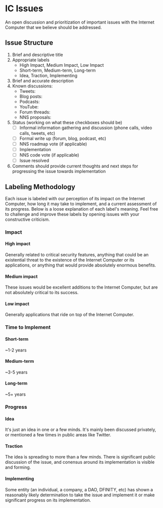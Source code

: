 # IC Issues

An open discussion and prioritization of important issues with the Internet Computer that we believe should be addressed.

## Issue Structure

1. Brief and descriptive title
2. Appropriate labels
    * High Impact, Medium Impact, Low Impact
    * Short-term, Medium-term, Long-term
    * Idea, Traction, Implementing
3. Brief and accurate description
4. Known discussions:
    * Tweets:
    * Blog posts:
    * Podcasts:
    * YouTube:
    * Forum threads:
    * NNS proposals:
5. Status (working on what these checkboxes should be)
    - [ ] Informal information gathering and discussion (phone calls, video calls, tweets, etc)
    - [ ] Formal write up (forum, blog, podcast, etc)
    - [ ] NNS roadmap vote (if applicable)
    - [ ] Implementation
    - [ ] NNS code vote (if applicable)
    - [ ] Issue resolved
6. Comments should provide current thoughts and next steps for progressing the issue towards implementation

## Labeling Methodology

Each issue is labeled with our perception of its impact on the Internet Computer, how long it may take to implement, and a current assessment of its progress. Below is a loose explanation of each label's meaning. Feel free to challenge and improve these labels by opening issues with your constructive criticism.

### Impact

#### High impact

Generally related to critical security features, anything that could be an existential threat to the existence of the Internet Computer or its applications, or anything that would provide absolutely enormous benefits.

#### Medium impact

These issues would be excellent additions to the Internet Computer, but are not absolutely critical to its success.

#### Low impact

Generally applications that ride on top of the Internet Computer.

### Time to Implement

#### Short-term

~1-2 years

#### Medium-term

~3-5 years

#### Long-term

~5+ years

### Progress

#### Idea

It's just an idea in one or a few minds. It's mainly been discussed privately, or mentioned a few times in public areas like Twitter.

#### Traction

The idea is spreading to more than a few minds. There is significant public discussion of the issue, and conensus around its implementation is visible and forming.

#### Implementing

Some entity (an individual, a company, a DAO, DFINITY, etc) has shown a reasonably likely determination to take the issue and implement it or make significant progress on its implementation.
